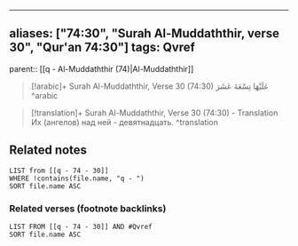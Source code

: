
---
aliases: ["74:30", "Surah Al-Muddaththir, verse 30", "Qur'an 74:30"]
tags: Qvref
---

parent:: [[q - Al-Muddaththir (74)|Al-Muddaththir]]

> [!arabic]+ Surah Al-Muddaththir, Verse 30 (74:30)
> <span class="quran-arabic">عَلَيْهَا تِسْعَةَ عَشَرَ</span>
^arabic

> [!translation]+ Surah Al-Muddaththir, Verse 30 (74:30) - Translation
> Их (ангелов) над ней - девятнадцать.
^translation



## Related notes
```dataview
LIST from [[q - 74 - 30]]
WHERE !contains(file.name, "q - ")
SORT file.name ASC
```

### Related verses (footnote backlinks)
```dataview
LIST FROM [[q - 74 - 30]] AND #Qvref
SORT file.name ASC
```

